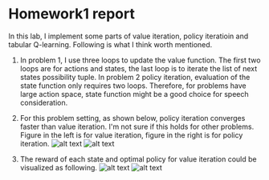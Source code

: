 # Homework1 report
In this lab, I implement some parts of value iteration, policy iteratioin and tabular Q-learning. Following is what I think worth mentioned.

1. In problem 1, I use three loops to update the value function. The first two loops are for actions and states, the last loop is to iterate the list of next states possibility tuple. In problem 2 policy iteration, evaluation of the state function only requires two loops. Therefore, for problems have large action space, state function might be a good choice for speech consideration.

2. For this problem setting, as shown below, policy iteration converges faster than value iteration. I'm not sure if this holds for other problems. Figure in the left is for value iteration, figure in the right is for policy iteration.
![alt text]("imgs/value-iteration.png") 
![alt text]("imgs/policy-iteration.png")

3. The reward of each state and optimal policy for value iteration could be visualized as following.
![alt text]("imgs/initial.png")
![alt text]("imgs/result.png")